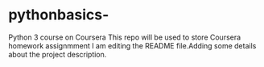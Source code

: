 # pythonbasics-
Python 3 course on Coursera 
This repo will be used to store Coursera homework assignmment 
I am editing the README file.Adding some details about the project description. 
